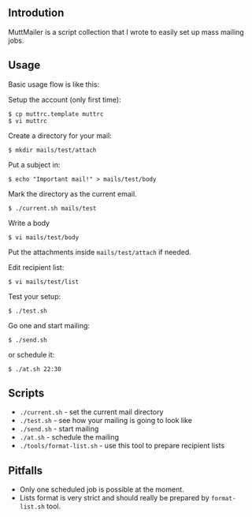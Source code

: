 ## Introdution ##

MuttMailer is a script collection that I wrote to easily set up mass mailing jobs.

## Usage ##

Basic usage flow is like this:

Setup the account (only first time):

	$ cp muttrc.template muttrc
	$ vi muttrc

Create a directory for your mail:

	$ mkdir mails/test/attach

Put a subject in:

	$ echo "Important mail!" > mails/test/body

Mark the directory as the current email.

	$ ./current.sh mails/test

Write a body

	$ vi mails/test/body

Put the attachments inside `mails/test/attach` if needed.

Edit recipient list:

	$ vi mails/test/list

Test your setup:

	$ ./test.sh

Go one and start mailing:

	$ ./send.sh

or schedule it:

	$ ./at.sh 22:30

## Scripts ##

* `./current.sh` - set the current mail directory
* `./test.sh` - see how your mailing is going to look like
* `./send.sh` - start mailing
* `./at.sh` - schedule the mailing
* `./tools/format-list.sh` - use this tool to prepare recipient lists

## Pitfalls ##

* Only one scheduled job is possible at the moment.
* Lists format is very strict and should really be prepared by `format-list.sh` tool.
